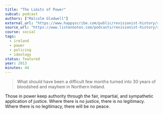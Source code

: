 ```yaml
---
title: "The Limits of Power"
subcat: podcast
authors: ["Malcolm Gladwell"]
external_url: "https://www.happyscribe.com/public/revisionist-history/revisionist-history-presents-the-limits-of-power"
source_url: "https://www.listennotes.com/podcasts/revisionist-history/revisionist-history-presents-djOt052nKCU/"
course: social
tags:
  - ireland
  - power
  - policing
  - ideology
status: featured
year: 2013
minutes: 44
---
```


> What should have been a difficult few months turned into 30 years of bloodshed and mayhem in Northern Ireland.

Those in power keep authority through the fair, impartial, and sympathetic application of justice. Where there is no justice, there is no legitimacy. Where there is no legitimacy, there will be no peace.
